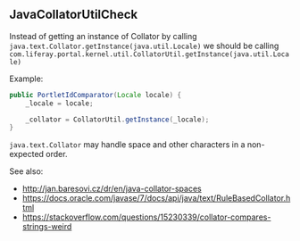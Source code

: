 ## JavaCollatorUtilCheck

Instead of getting an instance of Collator by calling
`java.text.Collator.getInstance(java.util.Locale)` we should be calling
`com.liferay.portal.kernel.util.CollatorUtil.getInstance(java.util.Locale)`

Example:

```java
public PortletIdComparator(Locale locale) {
    _locale = locale;

    _collator = CollatorUtil.getInstance(_locale);
}
```

`java.text.Collator` may handle space and other characters in a non-expected
order.

See also:

- http://jan.baresovi.cz/dr/en/java-collator-spaces
- https://docs.oracle.com/javase/7/docs/api/java/text/RuleBasedCollator.html
- https://stackoverflow.com/questions/15230339/collator-compares-strings-weird